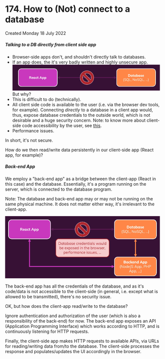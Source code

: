 # 174. How to (Not) connect to a database
Created Monday 18 July 2022

##### Talking to a DB directly from client side app
- Browser-side apps don't, and shouldn't directly talk to databases.
- If an app does, the it's very badly written and highly unsecure app.
![](../../../../assets/174_How_to_not_connect_to_a_database-image-1.png)
But why?
- This is difficult to do (technically).
- All client side code is available to the user (i.e. via the browser dev tools, for example). Connecting *directly* to a database in a client app would, thus, expose database credentials to the outside world, which is not desirable and a huge security concern.
	Note: to know more about client-side code accessibility by the user, see [this](https://academind.com/tutorials/hide-javascript-code).
- Performance issues.

In short, it's not secure.

How do we then read/write data persistently in our client-side app (React app, for example)?

##### Back-end App
We employ a "back-end app" as a bridge between the client-app (React in this case) and the database. Essentially, it's a program running on the server, which is connected to the database program. 

Note: The database and back-end app may or may not be running on the same physical machine. It does not matter either way, it's irrelevant to the client-app.

![](../../../../assets/174_How_to_not_connect_to_a_database-image-2.png)

The back-end app has all the credentials of the database, and as it's code/data is not accessible to the client-side (in general, i.e. except what is allowed to be transmitted), there's no security issue.

OK, but how does the client-app read/write to the database?

Ignore authentication and authorization of the user (which is also a responsibility of the back-end) for now. The back-end app exposes an API (Application Programming Interface) which works according to HTTP, and is continuously listening for HTTP requests.

Finally, the client-side app makes HTTP requests to available APIs, via URLs for reading/writing data from/to the database. The client-side processes the response and populates/updates the UI accordingly in the browser.